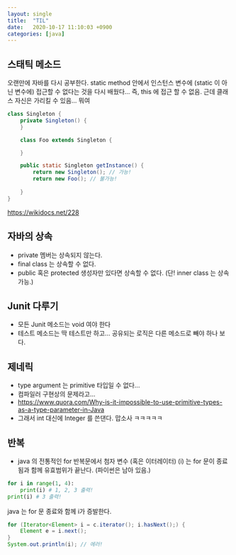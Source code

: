 ```yaml
---
layout: single
title:  "TIL"
date:   2020-10-17 11:10:03 +0900
categories: [java]
--- 
```


## 스태틱 메소드
오랜만에 자바를 다시 공부한다. static method 안에서 인스턴스 변수에 (static 이 아닌 변수에) 접근할 수
없다는 것을 다시 배웠다... 즉, this 에 접근 할 수 없음.
근데 클래스 자신은 가리킬 수 있음... 뭐여

```java
class Singleton {
    private Singleton() {
    }

    class Foo extends Singleton {

    }

    public static Singleton getInstance() {
        return new Singleton(); // 가능!
        return new Foo(); // 불가능!
        
    }
}
```

https://wikidocs.net/228


## 자바의 상속
- private 멤버는 상속되지 않는다.
- final class 는 상속할 수 없다.
- public 혹은 protected 생성자만 있다면 상속할 수 없다. (단! inner class 는 상속 가능.)


## Junit 다루기
- 모든 Junit 메소드는 void 여야 한다
- 테스트 메소드는 딱 테스트만 하고... 공유되는 로직은 다른 메소드로 빼야 하나 보다.

## 제네릭
- type argument 는 primitive 타입일 수 없다... 
- 컴파일러 구현상의 문제라고...
- https://www.quora.com/Why-is-it-impossible-to-use-primitive-types-as-a-type-parameter-in-Java
- 그래서 int 대신에 Integer 를 쓴댄다. 맙소사 ㅋㅋㅋㅋㅋ

## 반복
- java 의 전통적인 for 반복문에서 첨자 변수 (혹은 이터레이터) (i) 는 for 문이 종료됨과 함께 유효범위가 끝난다. (파이썬은 남아 있음.)
```python
for i in range(1, 4):
    print(i) # 1, 2, 3 출력!
print(i) # 3 출력!
```
java 는 for 문 종료와 함께 i가 증발한다.
```java
for (Iterator<Element> i = c.iterator(); i.hasNext();) {
    Element e = i.next();
}
System.out.println(i); // 에러!
```




